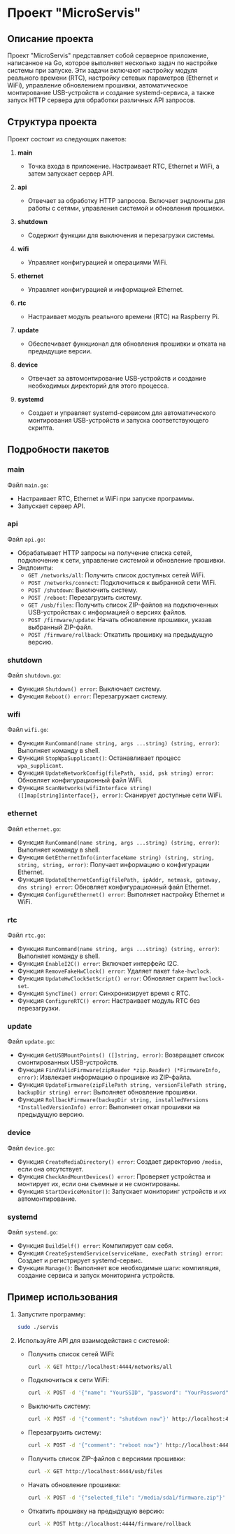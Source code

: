 
# Проект "MicroServis"

## Описание проекта

Проект "MicroServis" представляет собой серверное приложение, написанное на Go, которое выполняет несколько задач по настройке системы при запуске. Эти задачи включают настройку модуля реального времени (RTC), настройку сетевых параметров (Ethernet и WiFi), управление обновлением прошивки, автоматическое монтирование USB-устройств и создание systemd-сервиса, а также запуск HTTP сервера для обработки различных API запросов.

## Структура проекта

Проект состоит из следующих пакетов:

1. **main**
   - Точка входа в приложение. Настраивает RTC, Ethernet и WiFi, а затем запускает сервер API.

2. **api**
   - Отвечает за обработку HTTP запросов. Включает эндпоинты для работы с сетями, управления системой и обновления прошивки.

3. **shutdown**
   - Содержит функции для выключения и перезагрузки системы.

4. **wifi**
   - Управляет конфигурацией и операциями WiFi.

5. **ethernet**
   - Управляет конфигурацией и информацией Ethernet.

6. **rtc**
   - Настраивает модуль реального времени (RTC) на Raspberry Pi.

7. **update**
   - Обеспечивает функционал для обновления прошивки и отката на предыдущие версии.

8. **device**
   - Отвечает за автомонтирование USB-устройств и создание необходимых директорий для этого процесса.

9. **systemd**
   - Создает и управляет systemd-сервисом для автоматического монтирования USB-устройств и запуска соответствующего скрипта.

## Подробности пакетов

### main

Файл `main.go`:
- Настраивает RTC, Ethernet и WiFi при запуске программы.
- Запускает сервер API.

### api

Файл `api.go`:
- Обрабатывает HTTP запросы на получение списка сетей, подключение к сети, управление системой и обновление прошивки.
- Эндпоинты:
  - `GET /networks/all`: Получить список доступных сетей WiFi.
  - `POST /networks/connect`: Подключиться к выбранной сети WiFi.
  - `POST /shutdown`: Выключить систему.
  - `POST /reboot`: Перезагрузить систему.
  - `GET /usb/files`: Получить список ZIP-файлов на подключенных USB-устройствах с информацией о версиях файлов.
  - `POST /firmware/update`: Начать обновление прошивки, указав выбранный ZIP-файл.
  - `POST /firmware/rollback`: Откатить прошивку на предыдущую версию.

### shutdown

Файл `shutdown.go`:
- Функция `Shutdown() error`: Выключает систему.
- Функция `Reboot() error`: Перезагружает систему.

### wifi

Файл `wifi.go`:
- Функция `RunCommand(name string, args ...string) (string, error)`: Выполняет команду в shell.
- Функция `StopWpaSupplicant()`: Останавливает процесс `wpa_supplicant`.
- Функция `UpdateNetworkConfig(filePath, ssid, psk string) error`: Обновляет конфигурационный файл WiFi.
- Функция `ScanNetworks(wifiInterface string) ([]map[string]interface{}, error)`: Сканирует доступные сети WiFi.

### ethernet

Файл `ethernet.go`:
- Функция `RunCommand(name string, args ...string) (string, error)`: Выполняет команду в shell.
- Функция `GetEthernetInfo(interfaceName string) (string, string, string, string, error)`: Получает информацию о конфигурации Ethernet.
- Функция `UpdateEthernetConfig(filePath, ipAddr, netmask, gateway, dns string) error`: Обновляет конфигурационный файл Ethernet.
- Функция `ConfigureEthernet() error`: Выполняет настройку Ethernet и WiFi.

### rtc

Файл `rtc.go`:
- Функция `RunCommand(name string, args ...string) (string, error)`: Выполняет команду в shell.
- Функция `EnableI2C() error`: Включает интерфейс I2C.
- Функция `RemoveFakeHwClock() error`: Удаляет пакет `fake-hwclock`.
- Функция `UpdateHwClockSetScript() error`: Обновляет скрипт `hwclock-set`.
- Функция `SyncTime() error`: Синхронизирует время с RTC.
- Функция `ConfigureRTC() error`: Настраивает модуль RTC без перезагрузки.

### update

Файл `update.go`:
- Функция `GetUSBMountPoints() ([]string, error)`: Возвращает список смонтированных USB-устройств.
- Функция `FindValidFirmware(zipReader *zip.Reader) (*FirmwareInfo, error)`: Извлекает информацию о прошивке из ZIP-файла.
- Функция `UpdateFirmware(zipFilePath string, versionFilePath string, backupDir string) error`: Выполняет обновление прошивки.
- Функция `RollbackFirmware(backupDir string, installedVersions *InstalledVersionInfo) error`: Выполняет откат прошивки на предыдущую версию.

### device

Файл `device.go`:
- Функция `CreateMediaDirectory() error`: Создает директорию `/media`, если она отсутствует.
- Функция `CheckAndMountDevices() error`: Проверяет устройства и монтирует их, если они съемные и не смонтированы.
- Функция `StartDeviceMonitor()`: Запускает мониторинг устройств и их автомонтирование.

### systemd

Файл `systemd.go`:
- Функция `BuildSelf() error`: Компилирует сам себя.
- Функция `CreateSystemdService(serviceName, execPath string) error`: Создает и регистрирует systemd-сервис.
- Функция `Manage()`: Выполняет все необходимые шаги: компиляция, создание сервиса и запуск мониторинга устройств.

## Пример использования

1. Запустите программу:
   ```bash
   sudo ./servis
   ```

2. Используйте API для взаимодействия с системой:
   - Получить список сетей WiFi:
     ```bash
     curl -X GET http://localhost:4444/networks/all
     ```
   - Подключиться к сети WiFi:
     ```bash
     curl -X POST -d '{"name": "YourSSID", "password": "YourPassword"}' http://localhost:4444/networks/connect
     ```
   - Выключить систему:
     ```bash
     curl -X POST -d '{"comment": "shutdown now"}' http://localhost:4444/shutdown
     ```
   - Перезагрузить систему:
     ```bash
     curl -X POST -d '{"comment": "reboot now"}' http://localhost:4444/reboot
     ```
   - Получить список ZIP-файлов с версиями прошивки:
     ```bash
     curl -X GET http://localhost:4444/usb/files
     ```
   - Начать обновление прошивки:
     ```bash
     curl -X POST -d '{"selected_file": "/media/sda1/firmware.zip"}' http://localhost:4444/firmware/update
     ```
   - Откатить прошивку на предыдущую версию:
     ```bash
     curl -X POST http://localhost:4444/firmware/rollback
     ```
